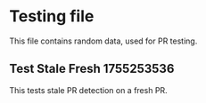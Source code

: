# Testing file

This file contains random data, used for PR testing.


## Test Stale Fresh 1755253536

This tests stale PR detection on a fresh PR.
